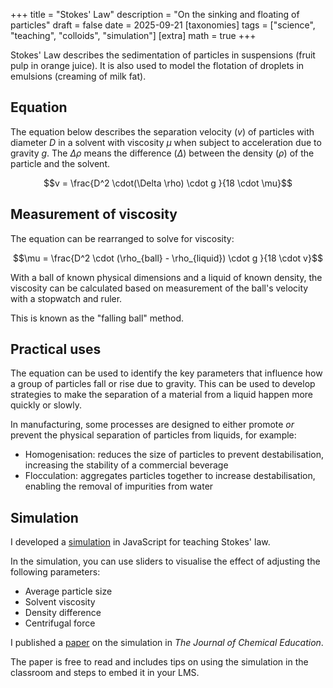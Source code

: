 +++
title = "Stokes' Law"
description = "On the sinking and floating of particles"
draft = false
date = 2025-09-21
[taxonomies]
tags = ["science", "teaching", "colloids", "simulation"]
[extra]
math = true
+++

Stokes' Law describes the sedimentation of particles in suspensions (fruit pulp
in orange juice). It is also used to model the flotation of droplets in
emulsions (creaming of milk fat).

## Equation

The equation below describes the separation velocity ($v$) of particles with
diameter $D$ in a solvent with viscosity $\mu$ when subject to acceleration due
to gravity $g$. The $\Delta \rho$ means the difference ($\Delta$) between the
density ($\rho$) of the particle and the solvent.

$$v = \frac{D^2 \cdot(\Delta \rho) \cdot g }{18 \cdot \mu}$$

## Measurement of viscosity

The equation can be rearranged to solve for viscosity:

$$\mu = \frac{D^2 \cdot (\rho_{ball} - \rho_{liquid}) \cdot g }{18 \cdot v}$$

With a ball of known physical dimensions and a liquid of known density, the viscosity can be calculated based on
measurement of the ball's velocity with a stopwatch and ruler.

This is known as the "falling ball" method.

## Practical uses

The equation can be used to identify the key parameters that influence how a
group of particles fall or rise due to gravity. This can be used to develop
strategies to make the separation of a material from a liquid happen more
quickly or slowly.

In manufacturing, some processes are designed to either promote *or*
prevent the physical separation of particles from liquids, for example:

* Homogenisation: reduces the size of particles to prevent destabilisation,
increasing the stability of a commercial beverage
* Flocculation: aggregates particles together to increase destabilisation,
enabling the removal of impurities from water

## Simulation

I developed a [simulation](https://edibotopic.github.io/stokes-law/) in
JavaScript for teaching Stokes' law.

In the simulation, you can use sliders to visualise the effect of adjusting the
following parameters:

* Average particle size
* Solvent viscosity
* Density difference
* Centrifugal force

I published a [paper](https://pubs.acs.org/doi/10.1021/acs.jchemed.2c01201) on
the simulation in _The Journal of Chemical Education_.

The paper is free to read and includes tips on using the simulation in the
classroom and steps to embed it in your LMS.
